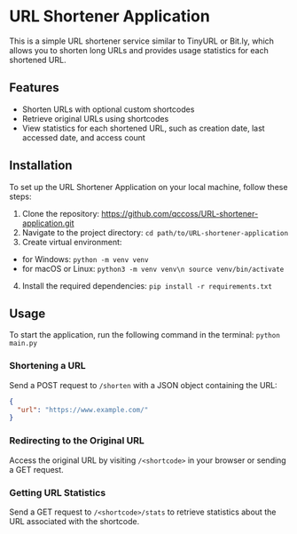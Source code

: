 # URL Shortener Application

This is a simple URL shortener service similar to TinyURL or Bit.ly, which allows you to shorten long URLs and provides usage statistics for each shortened URL.

## Features

- Shorten URLs with optional custom shortcodes
- Retrieve original URLs using shortcodes
- View statistics for each shortened URL, such as creation date, last accessed date, and access count

## Installation

To set up the URL Shortener Application on your local machine, follow these steps:

1. Clone the repository: https://github.com/qccoss/URL-shortener-application.git
2. Navigate to the project directory:
```cd path/to/URL-shortener-application```
3. Create virtual environment:
- for Windows:
   ```python -m venv venv```
- for macOS or Linux:
   ```python3 -m venv venv\n source venv/bin/activate```
4. Install the required dependencies:
```pip install -r requirements.txt```


## Usage

To start the application, run the following command in the terminal:
```python main.py```

### Shortening a URL

Send a POST request to `/shorten` with a JSON object containing the URL:

```json
{
  "url": "https://www.example.com/"
}
```
### Redirecting to the Original URL
Access the original URL by visiting `/<shortcode>` in your browser or sending a GET request.

### Getting URL Statistics
Send a GET request to `/<shortcode>/stats` to retrieve statistics about the URL associated with the shortcode.

